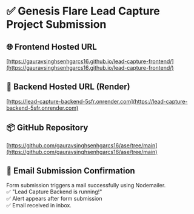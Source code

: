 # ✅ Genesis Flare Lead Capture Project Submission

## 🌐 Frontend Hosted URL  
[https://gauravsinghsenhgarcs16.github.io/lead-capture-frontend/](https://gauravsinghsenhgarcs16.github.io/lead-capture-frontend/)

## 🔧 Backend Hosted URL (Render)  
[https://lead-capture-backend-5sfr.onrender.com](https://lead-capture-backend-5sfr.onrender.com)

## 📦 GitHub Repository  
[https://github.com/gauravsinghsenhgarcs16/ase/tree/main](https://github.com/gauravsinghsenhgarcs16/ase/tree/main)

## 📨 Email Submission Confirmation  
Form submission triggers a mail successfully using Nodemailer.  
✅ "Lead Capture Backend is running!"  
✅ Alert appears after form submission  
✅ Email received in inbox.
